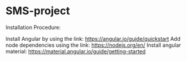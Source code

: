 # SMS-project
Installation Procedure:

Install Angular by using the link:  https://angular.io/guide/quickstart
Add node dependencies using the link: https://nodejs.org/en/
Install angular material:  https://material.angular.io/guide/getting-started
